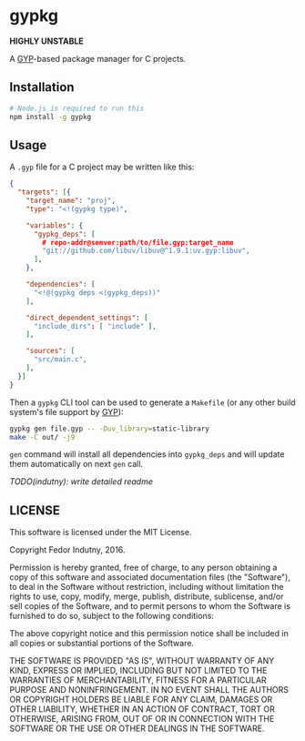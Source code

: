 # gypkg

**HIGHLY UNSTABLE**

A [GYP][0]-based package manager for C projects.

## Installation

```bash
# Node.js is required to run this
npm install -g gypkg
```

## Usage

A `.gyp` file for a C project may be written like this:
```json
{
  "targets": [{
    "target_name": "proj",
    "type": "<!(gypkg type)",

    "variables": {
      "gypkg_deps": [
        # repo-addr@semver:path/to/file.gyp:target_name
        "git://github.com/libuv/libuv@^1.9.1:uv.gyp:libuv",
      ],
    },

    "dependencies": [
      "<!@(gypkg deps <(gypkg_deps))"
    ],

    "direct_dependent_settings": [
      "include_dirs": [ "include" ],
    ],

    "sources": [
      "src/main.c",
    ],
  }]
}
```

Then a `gypkg` CLI tool can be used to generate a `Makefile` (or any other
build system's file support by [GYP][0]):

```bash
gypkg gen file.gyp -- -Duv_library=static-library
make -C out/ -j9
```

`gen` command will install all dependencies into `gypkg_deps` and will update
them automatically on next `gen` call.

*TODO(indutny): write detailed readme*

## LICENSE

This software is licensed under the MIT License.

Copyright Fedor Indutny, 2016.

Permission is hereby granted, free of charge, to any person obtaining a
copy of this software and associated documentation files (the
"Software"), to deal in the Software without restriction, including
without limitation the rights to use, copy, modify, merge, publish,
distribute, sublicense, and/or sell copies of the Software, and to permit
persons to whom the Software is furnished to do so, subject to the
following conditions:

The above copyright notice and this permission notice shall be included
in all copies or substantial portions of the Software.

THE SOFTWARE IS PROVIDED "AS IS", WITHOUT WARRANTY OF ANY KIND, EXPRESS
OR IMPLIED, INCLUDING BUT NOT LIMITED TO THE WARRANTIES OF
MERCHANTABILITY, FITNESS FOR A PARTICULAR PURPOSE AND NONINFRINGEMENT. IN
NO EVENT SHALL THE AUTHORS OR COPYRIGHT HOLDERS BE LIABLE FOR ANY CLAIM,
DAMAGES OR OTHER LIABILITY, WHETHER IN AN ACTION OF CONTRACT, TORT OR
OTHERWISE, ARISING FROM, OUT OF OR IN CONNECTION WITH THE SOFTWARE OR THE
USE OR OTHER DEALINGS IN THE SOFTWARE.

[0]: https://gyp.gsrc.io/
